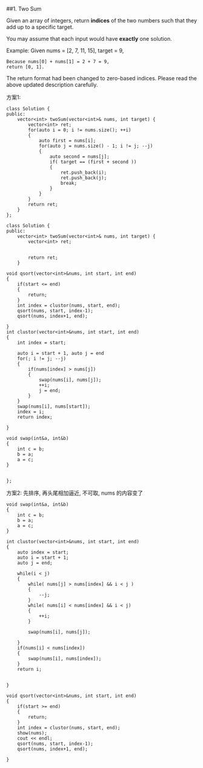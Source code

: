 ##1. Two Sum

Given an array of integers, return **indices** of the two numbers such that they add up to a specific target.

You may assume that each input would have **exactly** one solution.

Example:
	Given nums = [2, 7, 11, 15], target = 9,
	
	Because nums[0] + nums[1] = 2 + 7 = 9,
	return [0, 1].

The return format had been changed to zero-based indices. Please read the above updated description carefully.

方案1:
		
	class Solution {
	public:
	    vector<int> twoSum(vector<int>& nums, int target) {
	        vector<int> ret;
	        for(auto i = 0; i != nums.size(); ++i)
	        {
	            auto first = nums[i];
	            for(auto j = nums.size() - 1; i != j; --j)
	            {
	                auto second = nums[j];
	                if( target == (first + second ))
	                {
	                    ret.push_back(i);
	                    ret.push_back(j);
	                    break;
	                }	                
	            }	            
	        }	        
	        return ret;
	    }
	};

	class Solution {
	public:
	    vector<int> twoSum(vector<int>& nums, int target) {
	        vector<int> ret;
	        
	        
	        return ret;
	    }
    
    void qsort(vector<int>&nums, int start, int end)
    {
        if(start <= end)
        {
            return;
        }
        int index = clustor(nums, start, end);
        qsort(nums, start, index-1);
        qsort(nums, index+1, end);
        
    }
    int clustor(vector<int>&nums, int start, int end)
    {
        int index = start;
        
        auto i = start + 1, auto j = end
        for(; i != j; --j)
        {
            if(nums[index] > nums[j])
            {
                swap(nums[i], nums[j]);
                ++i;
                j = end;
            }
        }
        swap(nums[i], nums[start]);
        index = i;
        return index;
        
    }
    
    void swap(int&a, int&b)
    {
        int c = b;
        b = a;
        a = c;
    }
    
    
	};




方案2: 先排序, 再头尾相加逼近, 不可取, nums 的内容变了

 	void swap(int&a, int&b)
    {
        int c = b;
        b = a;
        a = c;
    }

	int clustor(vector<int>&nums, int start, int end)
    {
        auto index = start;
        auto i = start + 1;
        auto j = end;

        while(i < j)
        {
            while( nums[j] > nums[index] && i < j )
            {
                --j;
            }
            while( nums[i] < nums[index] && i < j)
            {
                ++i;
            }

            swap(nums[i], nums[j]);

        }
        if(nums[i] < nums[index])
        {
            swap(nums[i], nums[index]);
        }
        return i;


    }

	void qsort(vector<int>&nums, int start, int end)
    {
        if(start >= end)
        {
            return;
        }
        int index = clustor(nums, start, end);
        show(nums);
        cout << endl;
        qsort(nums, start, index-1);
        qsort(nums, index+1, end);

    }

